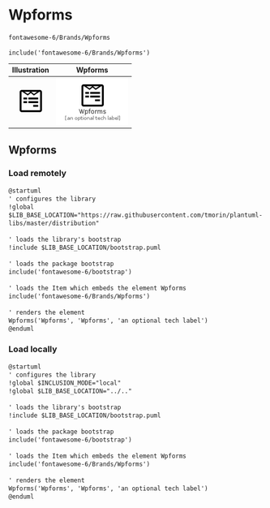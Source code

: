 # Wpforms


```text
fontawesome-6/Brands/Wpforms
```

```text
include('fontawesome-6/Brands/Wpforms')
```



| Illustration | Wpforms |
| :---: | :---: |
| ![illustration for Illustration](../../fontawesome-6/Brands/Wpforms.png) | ![illustration for Wpforms](../../fontawesome-6/Brands/Wpforms.Local.png) |




## Wpforms

### Load remotely
```plantuml
@startuml
' configures the library
!global $LIB_BASE_LOCATION="https://raw.githubusercontent.com/tmorin/plantuml-libs/master/distribution"

' loads the library's bootstrap
!include $LIB_BASE_LOCATION/bootstrap.puml

' loads the package bootstrap
include('fontawesome-6/bootstrap')

' loads the Item which embeds the element Wpforms
include('fontawesome-6/Brands/Wpforms')

' renders the element
Wpforms('Wpforms', 'Wpforms', 'an optional tech label')
@enduml
```

### Load locally
```plantuml
@startuml
' configures the library
!global $INCLUSION_MODE="local"
!global $LIB_BASE_LOCATION="../.."

' loads the library's bootstrap
!include $LIB_BASE_LOCATION/bootstrap.puml

' loads the package bootstrap
include('fontawesome-6/bootstrap')

' loads the Item which embeds the element Wpforms
include('fontawesome-6/Brands/Wpforms')

' renders the element
Wpforms('Wpforms', 'Wpforms', 'an optional tech label')
@enduml
```

